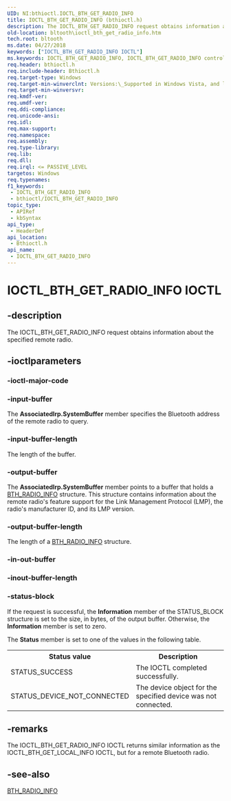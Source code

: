 ```yaml
---
UID: NI:bthioctl.IOCTL_BTH_GET_RADIO_INFO
title: IOCTL_BTH_GET_RADIO_INFO (bthioctl.h)
description: The IOCTL_BTH_GET_RADIO_INFO request obtains information about the specified remote radio.
old-location: bltooth\ioctl_bth_get_radio_info.htm
tech.root: bltooth
ms.date: 04/27/2018
keywords: ["IOCTL_BTH_GET_RADIO_INFO IOCTL"]
ms.keywords: IOCTL_BTH_GET_RADIO_INFO, IOCTL_BTH_GET_RADIO_INFO control, IOCTL_BTH_GET_RADIO_INFO control code [Bluetooth Devices], bltooth.ioctl_bth_get_radio_info, bth_ioctls_ed6699c7-3a05-46bd-ba8b-d138ce1ad751.xml, bthioctl/IOCTL_BTH_GET_RADIO_INFO
req.header: bthioctl.h
req.include-header: Bthioctl.h
req.target-type: Windows
req.target-min-winverclnt: Versions:\_Supported in Windows Vista, and later.
req.target-min-winversvr: 
req.kmdf-ver: 
req.umdf-ver: 
req.ddi-compliance: 
req.unicode-ansi: 
req.idl: 
req.max-support: 
req.namespace: 
req.assembly: 
req.type-library: 
req.lib: 
req.dll: 
req.irql: <= PASSIVE_LEVEL
targetos: Windows
req.typenames: 
f1_keywords:
 - IOCTL_BTH_GET_RADIO_INFO
 - bthioctl/IOCTL_BTH_GET_RADIO_INFO
topic_type:
 - APIRef
 - kbSyntax
api_type:
 - HeaderDef
api_location:
 - Bthioctl.h
api_name:
 - IOCTL_BTH_GET_RADIO_INFO
---
```


# IOCTL_BTH_GET_RADIO_INFO IOCTL


## -description

The IOCTL_BTH_GET_RADIO_INFO request obtains information about the specified remote radio.

## -ioctlparameters

### -ioctl-major-code

### -input-buffer

The 
      <b>AssociatedIrp.SystemBuffer</b> member specifies the Bluetooth address of the remote radio to
      query.

### -input-buffer-length

The length of the buffer.

### -output-buffer

The 
      <b>AssociatedIrp.SystemBuffer</b> member points to a buffer that holds a 
      <a href="/windows-hardware/drivers/ddi/bthioctl/ns-bthioctl-_bth_radio_info">BTH_RADIO_INFO</a> structure. This structure
      contains information about the remote radio's feature support for the Link Management Protocol (LMP),
      the radio's manufacturer ID, and its LMP version.

### -output-buffer-length

The length of a 
      <a href="/windows-hardware/drivers/ddi/bthioctl/ns-bthioctl-_bth_radio_info">BTH_RADIO_INFO</a> structure.

### -in-out-buffer

### -inout-buffer-length

### -status-block

If the request is successful, the 
      <b>Information</b> member of the STATUS_BLOCK structure is set to the size, in bytes, of the output
      buffer. Otherwise, the 
      <b>Information</b> member is set to zero.

The 
      <b>Status</b> member is set to one of the values in the following table.

<table>
<tr>
<th>Status value</th>
<th>Description</th>
</tr>
<tr>
<td>
STATUS_SUCCESS

</td>
<td>
The IOCTL completed successfully.

</td>
</tr>
<tr>
<td>
STATUS_DEVICE_NOT_CONNECTED

</td>
<td>
The device object for the specified device was not connected.

</td>
</tr>
</table>

## -remarks

The IOCTL_BTH_GET_RADIO_INFO IOCTL returns similar information as the IOCTL_BTH_GET_LOCAL_INFO IOCTL,
    but for a remote Bluetooth radio.

## -see-also

<a href="/windows-hardware/drivers/ddi/bthioctl/ns-bthioctl-_bth_radio_info">BTH_RADIO_INFO</a>
